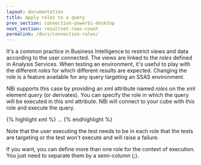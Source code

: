 ```yaml
---
layout: documentation
title: Apply roles to a query
prev_section: connection-powerbi-desktop
next_section: resultset-rows-count
permalink: /docs/connection-roles/
---
```

It's a common practice in Business Intelligence to restrict views and data according to the user connected. The views are linked to the *roles* defined in Analysis Services. When testing an environment, it's useful to play with the different *roles* for which different results are expected. Changing the role is a feature available for any query targeting an SSAS environment.

NBi supports this case by providing an xml attribute named *roles* on the xml element *query* (or derivates). You can specify the role in which the query will be executed in this xml attribute. NBi will connect to your cube with this role and execute the query.

{% highlight xml %}
<query ref="OlapQA" roles="minimal">
     ...
<query>
{% endhighlight %}

Note that the user executing the test needs to be in each role that the tests are targeting or the test won't execute and will raise a failure.

If you want, you can define more than one role for the context of execution. You just need to separate them by a semi-column (;).
